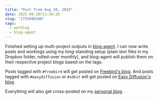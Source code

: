 ```yaml
---
title: "Post from Aug 20, 2025"
date: 2025-08-20T13:59:20
slug: "1755698360"
tags:
  - worklog
  - blog-agent
---
```


Finished setting up multi-project outputs in [blog-agent](https://github.com/cmdr2/blog-agent). I can now write posts and worklogs using my long-standing setup (plain text files in my Dropbox folder, rolled-over monthly), and blog-agent will publish them on their respective project blogs based on the tags.

Posts tagged with `#freebird` will get posted on [Freebird's blog](https://freebirdxr.com/blog). And posts tagged with `#easydiffusion` or `#sdkit` will get posted on [Easy Diffusion's blog](https://easydiffusion.github.io/blog).

Everything will also get cross-posted on my [personal blog](https://cmdr2.github.io).